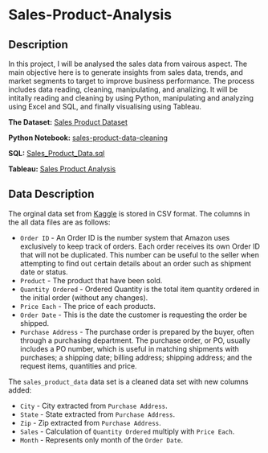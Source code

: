 # Sales-Product-Analysis

## Description

In this project, I will be analysed the sales data from vairous aspect. The main objective here is to generate insights from sales data, trends, and market segments to target to improve business performance. The process includes data reading, cleaning, manipulating, and analizing. It will be intitally reading and cleaning by using Python, manipulating and analyzing using Excel and SQL, and finally visualising using Tableau. 

**The Dataset:** [Sales Product Dataset](https://www.kaggle.com/datasets/knightbearr/sales-product-data)

**Python Notebook:** [sales-product-data-cleaning](https://github.com/angelaa99/Sales-Product-Analysis/blob/main/sales-product-data-cleaning.ipynb)

**SQL:** [Sales_Product_Data.sql](https://github.com/angelaa99/Sales-Product-Analysis/blob/main/Sales_Product_Data.sql)

**Tableau:** [Sales Product Analysis](https://public.tableau.com/app/profile/gaik.sim.loh/viz/SalesProductAnalysis_16872735992910/Story1)

## Data Description

The orginal data set from [Kaggle](https://www.kaggle.com/datasets/knightbearr/sales-product-data) is stored in CSV format. The columns in the all data files are as follows:

- `Order ID` - An Order ID is the number system that Amazon uses exclusively to keep track of orders. Each order receives its own Order ID that will not be duplicated. This number can be useful to the seller when attempting to find out certain details about an order such as shipment date or status.
- `Product` - The product that have been sold.
- `Quantity Ordered` - Ordered Quantity is the total item quantity ordered in the initial order (without any changes).
- `Price Each` - The price of each products.
- `Order Date` - This is the date the customer is requesting the order be shipped.
- `Purchase Address` - The purchase order is prepared by the buyer, often through a purchasing department. The purchase order, or PO, usually includes a PO number, which is useful in matching shipments with purchases; a shipping date; billing address; shipping address; and the request items, quantities and price.

The `sales_product_data` data set is a cleaned data set with new columns added:
- `City` - City extracted from `Purchase Address`.
- `State` - State extracted from `Purchase Address`.
- `Zip` - Zip extracted from `Purchase Address`.
- `Sales` - Calculation of `Quantity Ordered` multiply with `Price Each`.
- `Month` - Represents only month of the `Order Date`.
